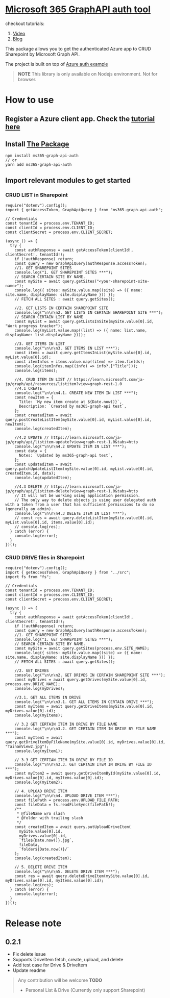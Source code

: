 # [Microsoft 365 GraphAPI auth tool](https://www.npmjs.com/package/ms365-graph-api-auth)

checkout tutorials:

1. [Video](https://youtu.be/sXW3G8gtlWs)
2. [Blog](https://hackmd.io/-owYkzYpSAyIOQA9hNHbCQ?edit)

This package allows you to get the authenticated Azure app to CRUD Sharepoint by Microsoft Graph API.

The project is built on top of [Azure auth example](https://github.com/Azure-Samples/ms-identity-javascript-nodejs-console)

> **NOTE**
> This library is only available on Nodejs environment. Not for browser.

# How to use

## Register a Azure client app. Check the [tutorial here](https://youtu.be/sXW3G8gtlWs)

## Install [The Package](https://www.npmjs.com/package/ms365-graph-api-auth)

```
npm install ms365-graph-api-auth
// or
yarn add ms365-graph-api-auth
```

## Import relevant modules to get started

### CRUD LIST in Sharepoint

```
require("dotenv").config();
import { getAccessToken, GraphApiQuery } from "ms365-graph-api-auth";

// Credentials
const tenantId = process.env.TENANT_ID;
const clientId = process.env.CLIENT_ID;
const clientSecret = process.env.CLIENT_SECRET;

(async () => {
  try {
    const authResponse = await getAccessToken(clientId!, clientSecret!, tenantId!);
    if (!authResponse) return;
    const query = new GraphApiQuery(authResponse.accessToken);
    //1. GET SHAREPOINT SITES
    console.log("1. GET SHAREPOINT SITES ***");
    // SEARCH CERTAIN SITE BY NAME.
    const mySite = await query.getSites("<your-sharepoint-site-name>");
    console.log({ sites: mySite.value.map((site) => ({ name: site.name, displayName: site.displayName })) });
    // FETCH ALL SITES : await query.getSites();

    //2. GET LISTS IN CERTAIN SHAREPOINT SITE
    console.log("\n\n\n2. GET LISTS IN CERTAIN SHAREPOINT SITE ***");
    // SEARCH CERTAIN LIST BY NAME
    const myList = await query.getListsInSite(mySite.value[0].id, "Work progress tracker");
    console.log(myList.value.map((list) => ({ name: list.name, displayName: list.displayName })));

    //3. GET ITEMS IN LIST
    console.log("\n\n\n3. GET ITEMS IN LIST ***");
    const items = await query.getItemsInList(mySite.value[0].id, myList.value[0].id);
    const itemInfos = items.value.map((item) => item.fields);
    console.log(itemInfos.map((info) => info?.["Title"]));
    console.log(items);

    //4. CRUD ITEM IN LIST // https://learn.microsoft.com/ja-jp/graph/api/resources/listitem?view=graph-rest-1.0
    //4.1 CREATE
    console.log("\n\n\n4.1. CREATE NEW ITEM IN LIST ***");
    const newItem = {
      Title: `My new item create at ${Date.now()}`,
      Description: `Created by ms365-graph-api test`,
    };
    const createdItem = await query.postCreateListItem(mySite.value[0].id, myList.value[0].id, newItem);
    console.log(createdItem);

    //4.2 UPDATE // https://learn.microsoft.com/ja-jp/graph/api/listitem-update?view=graph-rest-1.0&tabs=http
    console.log("\n\n\n4.2 UPDATE ITEM IN LIST ***");
    const data = {
      Notes: `Updated by ms365-graph-api test`,
    };
    const updatedItem = await query.patchUpdateListItem(mySite.value[0].id, myList.value[0].id, createdItem.id, data);
    console.log(updatedItem);

    //4.3 DELETE // https://learn.microsoft.com/ja-jp/graph/api/listitem-delete?view=graph-rest-1.0&tabs=http
    // It will not be working using application permission.
    // The only way to delete objects is using user delegated auth with a token from a user that has sufficient permissions to do so (generally an admin).
    console.log("\n\n\n4.3 DELETE ITEM IN LIST ***");
    // const res = await query.deleteListItem(mySite.value[0].id, myList.value[0].id, items.value[0].id);
    // console.log(res);
  } catch (error) {
    console.log(error);
  }
})();
```

### CRUD DRIVE files in Sharepoint

```
require("dotenv").config();
import { getAccessToken, GraphApiQuery } from "../src";
import fs from "fs";

// Credentials
const tenantId = process.env.TENANT_ID;
const clientId = process.env.CLIENT_ID;
const clientSecret = process.env.CLIENT_SECRET;

(async () => {
  try {
    const authResponse = await getAccessToken(clientId!, clientSecret!, tenantId!);
    if (!authResponse) return;
    const query = new GraphApiQuery(authResponse.accessToken);
    //1. GET SHAREPOINT SITES
    console.log("1. GET SHAREPOINT SITES ***");
    // SEARCH CERTAIN SITE BY NAME.
    const mySite = await query.getSites(process.env.SITE_NAME);
    console.log({ sites: mySite.value.map((site) => ({ name: site.name, displayName: site.displayName })) });
    // FETCH ALL SITES : await query.getSites();

    //2. GET DRIVES
    console.log("\n\n\n2. GET DRIVES IN CERTAIN SHAREPOINT SITE ***");
    const myDrives = await query.getDrives(mySite.value[0].id, process.env.DRIVE_NAME);
    console.log(myDrives);

    //3.1. GET ALL ITEMS IN DRIVE
    console.log("\n\n\n3.1. GET ALL ITEMS IN CERTAIN DRIVE ***");
    const myItems = await query.getDriveItems(mySite.value[0].id, myDrives.value[0].id);
    console.log(myItems);

    // 3.2 GET CERTAIN ITEM IN DRIVE BY FILE NAME
    console.log("\n\n\n3.2. GET CERTAIN ITEM IN DRIVE BY FILE NAME ***");
    const myItem1 = await query.getDriveItemByFileName(mySite.value[0].id, myDrives.value[0].id, "TainanView2.jpg");
    console.log(myItem1);

    // 3.3 GET CERTIAN ITEM IN DRIVE BY FILE ID
    console.log("\n\n\n3.3. GET CERTAIN ITEM IN DRIVE BY FILE ID ***");
    const myItem2 = await query.getDriveItemById(mySite.value[0].id, myDrives.value[0].id, myItems.value[0].id);
    console.log(myItem2);

    // 4. UPLOAD DRIVE ITEM
    console.log("\n\n\n4. UPLOAD DRIVE ITEM ***");
    const filePath = process.env.UPLOAD_FILE_PATH;
    const fileData = fs.readFileSync(filePath!);
    /**
     * @fileName w/o slash
     * @folder with trailing slash
     */
    const createdItem = await query.putUploadDriveItem(
      mySite.value[0].id,
      myDrives.value[0].id,
      `file${Date.now()}.jpg`,
      fileData,
      `folder${Date.now()}/`
    );
    console.log(createdItem);

    // 5. DELETE DRIVE ITEM
    console.log("\n\n\n5. DELETE DRIVE ITEM ***");
    const res = await query.deleteDriveItem(mySite.value[0].id, myDrives.value[0].id, myItems.value[0].id);
    console.log(res);
  } catch (error) {
    console.log(error);
  }
})();

```

# Release note

## 0.2.1

- Fix delete issue
- Supports DriveItem fetch, create, upload, and delete
- Add test case for Drive & DriveItem
- Update readme

> Any contribution will be welcome
> **TODO**
>
> - Personal List & Drive (Currently only support Sharepoint)
